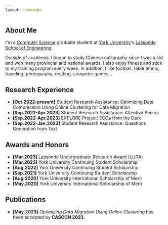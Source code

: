```yaml
---
layout: homepage
---
```


## About Me
I'm a <a href="https://lassonde.yorku.ca/academics/computer-science" target="_blank"> Computer Science</a> graduate student at <a href="https://www.yorku.ca/" target="_blank"> York University</a>'s <a href="https://lassonde.yorku.ca/" target="_blank"> Lassonde School of Engineering</a>.

Outside of academia, I began to study Chinese calligraphy since I was a kid and won many provincial and national awards. I also enjoy fitness and stick to my training program every week. In addition, I like football, table tennis, traveling, photography, reading, computer games...


## Research Experience
- **[Oct.2022-present]** Student Research Assistance: Optimizing Data Compression Using Online Clustering for Data Migration
- **[Sep.2022-Apr.2023]** Student Research Assistance: Attentive Sensor
- **[Sep.2022-Apr.2023]** EXPLORE Project: ECOs from the Dark
- **[Sep.2022-Jan.2023]** Student Research Assistance: Questions Generation from Text


## Awards and Honors
- **[Mar.2023]** Lassonde Undergraduate Research Award (LURA)
- **[Mar.2023]** York University Continuing Student Scholarship
- **[Aug.2022]** York University Continuing Student Scholarship
- **[Sep.2021]** York University Continuing Student Scholarship
- **[Aug.2020]** York University International Scholarship of Merit
- **[May.2020]** York University International Scholarship of Merit



## Publications
- **[May.2023]** *Optimizing Data Migration Using Online Clustering* has been accepted by **CASCON 2023**. 




